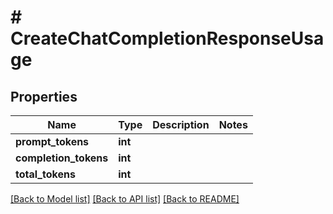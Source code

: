# # CreateChatCompletionResponseUsage

## Properties

Name | Type | Description | Notes
------------ | ------------- | ------------- | -------------
**prompt_tokens** | **int** |  |
**completion_tokens** | **int** |  |
**total_tokens** | **int** |  |

[[Back to Model list]](../../README.md#models) [[Back to API list]](../../README.md#endpoints) [[Back to README]](../../README.md)
